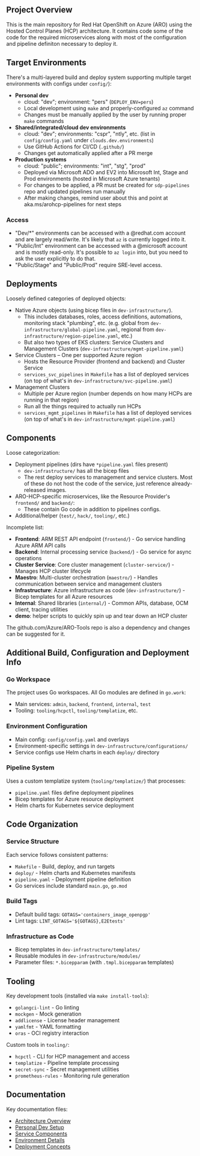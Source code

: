 ## Project Overview

This is the main repository for Red Hat OpenShift on Azure (ARO) using the Hosted Control Planes (HCP) architecture. It contains code some of the code for the required microservices along with most of the configuration and pipeline definiton necessary to deploy it.

## Target Environments

There's a multi-layered build and deploy system supporting multiple target environments with configs under `config/`):
- **Personal dev**
  - cloud: "dev"; environment: "pers" (`DEPLOY_ENV=pers`)
  - Local development using `make` and properly-configured `az` command
  - Changes must be manually applied by the user by running proper `make` commands
- **Shared/integrated/cloud dev environments**
  - cloud: "dev"; environments: "cspr", "ntly", etc. (list in `config/config.yaml` under `clouds.dev.environments`)
  - Use GitHub Actions for CI/CD (`.github/`)
  - Changes get automatically applied after a PR merge
- **Production systems**
  - cloud: "public"; environments: "int", "stg", "prod"
  - Deployed via Microsoft ADO and EV2 into Microsoft Int, Stage and Prod environments (hosted in Microsoft Azure tenants)
  - For changes to be applied, a PR must be created for `sdp-pipelines` repo and updated pipelines run manually
  - After making changes, remind user about this and point at aka.ms/arohcp-pipelines for next steps


### Access

* "Dev/*" environments can be accessed with a @redhat.com account and are largely read/write. It's likely that `az` is currently logged into it.
* "Public/Int" environment can be accessed with a @microsoft account and is mostly read-only. It's possible to `az login` into, but you need to ask the user explicitly to do that.
* "Public/Stage" and "Public/Prod" require SRE-level access.

## Deployments

Loosely defined categories of deployed objects:
- Native Azure objects (using bicep files in `dev-infrastructure/`).
  - This includes databases, roles, access definitions, automations, monitoring stack "plumbing", etc. (e.g. global from `dev-infrastructure/global-pipeline.yaml`, regional from `dev-infrastructure/region-pipeline.yaml`, etc.)
  - But also two types of EKS clusters: Service Clusters and Management Clusters (`dev-infrastructure/mgmt-pipeline.yaml`)
- Service Clusters
  – One per supported Azure region
  - Hosts the Resource Provider (frontend and backend) and Cluster Service
  - `services_svc_pipelines` in `Makefile` has a list of deployed services (on top of what's in `dev-infrastructure/svc-pipeline.yaml`)
- Management Clusters
  - Multiple per Azure region (number depends on how many HCPs are running in that region)
  - Run all the things required to actually run HCPs
  - `services_mgmt_pipelines` in `Makefile` has a list of deployed services (on top of what's in `dev-infrastructure/mgmt-pipeline.yaml`)

## Components

Loose categorization:
- Deployment pipelines (dirs have `*pipeline.yaml` files present)
  - `dev-infrastructure/` has all the bicep files
  - The rest deploy services to management and service clusters. Most of these do not host the code of the service, just reference already-released images.
- ARO-HCP-specific microservices, like the Resource Provider's `frontend/` and `backend/`:
  - These contain Go code in addition to pipelines configs.
- Additional/helper (`test/`, `hack/`, `tooling/`, etc.)

Incomplete list:
- **Frontend**: ARM REST API endpoint (`frontend/`) - Go service handling Azure ARM API calls
- **Backend**: Internal processing service (`backend/`) - Go service for async operations
- **Cluster Service**: Core cluster management (`cluster-service/`) - Manages HCP cluster lifecycle
- **Maestro**: Multi-cluster orchestration (`maestro/`) - Handles communication between service and management clusters
- **Infrastructure**: Azure infrastructure as code (`dev-infrastructure/`) - Bicep templates for all Azure resources
- **Internal**: Shared libraries (`internal/`) - Common APIs, database, OCM client, tracing utilities
- **demo**: helper scripts to quickly spin up and tear down an HCP cluster

The github.com/Azure/ARO-Tools repo is also a dependency and changes can be suggested for it.

## Additional Build, Configuration and Deployment Info

### Go Workspace
The project uses Go workspaces. All Go modules are defined in `go.work`:
- Main services: `admin`, `backend`, `frontend`, `internal`, `test`
- Tooling: `tooling/hcpctl`, `tooling/templatize`, etc.

### Environment Configuration
- Main config: `config/config.yaml` and overlays
- Environment-specific settings in `dev-infrastructure/configurations/`
- Service configs use Helm charts in each `deploy/` directory

### Pipeline System
Uses a custom templatize system (`tooling/templatize/`) that processes:
- `pipeline.yaml` files define deployment pipelines
- Bicep templates for Azure resource deployment
- Helm charts for Kubernetes service deployment

## Code Organization

### Service Structure
Each service follows consistent patterns:
- `Makefile` - Build, deploy, and run targets
- `deploy/` - Helm charts and Kubernetes manifests
- `pipeline.yaml` - Deployment pipeline definition
- Go services include standard `main.go`, `go.mod`

### Build Tags
- Default build tags: `GOTAGS='containers_image_openpgp'`
- Lint tags: `LINT_GOTAGS='${GOTAGS},E2Etests'`

### Infrastructure as Code
- Bicep templates in `dev-infrastructure/templates/`
- Reusable modules in `dev-infrastructure/modules/`
- Parameter files: `*.bicepparam` (with `.tmpl.bicepparam` templates)

## Tooling

Key development tools (installed via `make install-tools`):
- `golangci-lint` - Go linting
- `mockgen` - Mock generation
- `addlicense` - License header management
- `yamlfmt` - YAML formatting
- `oras` - OCI registry interaction

Custom tools in `tooling/`:
- `hcpctl` - CLI for HCP management and access
- `templatize` - Pipeline template processing
- `secret-sync` - Secret management utilities
- `prometheus-rules` - Monitoring rule generation

## Documentation

Key documentation files:
- [Architecture Overview](docs/high-level-architecture.md)
- [Personal Dev Setup](docs/personal-dev.md)
- [Service Components](docs/service-components.md)
- [Environment Details](docs/environments.md)
- [Deployment Concepts](docs/service-deployment-concept.md)
